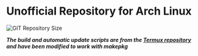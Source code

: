 # Unofficial Repository for Arch Linux

![GIT Repository Size](https://img.shields.io/github/repo-size/archlinux-pkg/packages)

***The build and automatic update scripts are from the [Termux repository](https://github.com/termux/termux-packages) and have been modified to work with makepkg***
